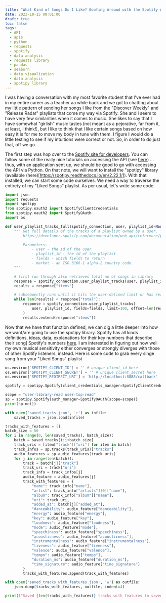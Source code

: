 ```yaml
---
title: "What Kind of Songs Do I Like? Goofing Around with the Spotify API and My Bizarre Music Tastes"
date: 2023-10-15 00:01:00
draft: true
toc: false
tags:
  - API
  - apis
  - python
  - requests
  - spotify
  - data analysis
  - requests library
  - pandas
  - seaborn
  - data visualization
  - data analysis
  - spotipy library
---
```


I was having a conversation with my most favorite student that I've ever had in my entire career as a teacher aa while back and we got to chatting about my little pattern of sending her songs I like from the "Discover Weekly" and "Release Radar" playlists that come my way via Spotify. She and I seem to have very few similarities when it comes to music. She likes to say that I have somewhat "girlish" music tastes (not meant as a pejorative, far from it, at least, I think!), but I like to think that I like certain songs based on how easy it is for me to move my body in tune with them. I figure I would do a little testing to see if my intuitions were correct or not. So, in order to do just that, off we go.

The first step was hop over to the [Spotify site for developers](https://developer.spotify.com). You can follow some of the really nice tutorials on accessing the API (see [here](https://developer.spotify.com/documentation/web-api/tutorials/getting-started)) ... thus, with an application sent up, we should be good to go with accessing the API via Python. On that note, we will want to install the "spotipy" library (available (here)[https://spotipy.readthedocs.io/en/2.22.1/]). With that installed, we can start some code ourselves. We need a way to traverse the entirety of my "Liked Songs" playlist. As per usual, let's write some code:

```python
import json
import requests
import spotipy
from spotipy.oauth2 import SpotifyClientCredentials
from spotipy.oauth2 import SpotifyOAuth
import os

def user_playlist_tracks_full(spotify_connection, user, playlist_id=None, fields=None, market=None):
    """ Get full details of the tracks of a playlist owned by a user.
        https://developer.spotify.com/documentation/web-api/reference/playlists/get-playlists-tracks/

        Parameters:
            - user - the id of the user
            - playlist_id - the id of the playlist
            - fields - which fields to return
            - market - an ISO 3166-1 alpha-2 country code.
    """

    # first run through also retrieves total no of songs in library
    response = spotify_connection.user_playlist_tracks(user, playlist_id, fields=fields, limit=100, market=market)
    results = response["items"]

    # subsequently runs until it hits the user-defined limit or has read all songs in the library
    while len(results) < response["total"]:
        response = spotify_connection.user_playlist_tracks(
            user, playlist_id, fields=fields, limit=100, offset=len(results), market=market
        )
        results.extend(response["items"])
```

Now that we have that function defined, we can dig a little deeper into how we want/are going to use the spotipy library. Spotify has all kinds definitions, ideas, data, explanations for their key numbers that describe their song]  Spotify's numbers [here](https://developer.spotify.com/documentation/web-api/reference/get-audio-features). I am interested in figuring out how well my own musical sensitivity either converges or strongly diverges with those of other Spotify listeners, instead. Here is some code to grab every singe song from your "Liked Songs" playlist

``` python
os.environ['SPOTIPY_CLIENT_ID'] = '' # unique client_id here
os.environ['SPOTIPY_CLIENT_SECRET'] = '' # unique client_secret here
os.environ['SPOTIPY_REDIRECT_URI'] = 'http://localhost:8888/callback'

spotify = spotipy.Spotify(client_credentials_manager=SpotifyClientCredentials())

scope = "user-library-read user-top-read"
sp = spotipy.Spotify(auth_manager=SpotifyOAuth(scope=scope))
print(sp.me())

with open('saved_tracks.json', 'r') as infile:
    saved_tracks = json.load(infile)
```

``` python 
tracks_with_features = []
batch_size = 50
for i in range(0, len(saved_tracks), batch_size):
    batch = saved_tracks[i:i+batch_size]
    track_uris = [item["track"]["uri"] for item in batch]
    track_infos = sp.tracks(track_uris)["tracks"]
    audio_features = sp.audio_features(track_uris)
    for j in range(len(batch)):
        track = batch[j]["track"]
        track_uri = track["uri"]
        track_info = track_infos[j]
        audio_feature = audio_features[j]
        track_with_features = {
            "name": track_info["name"],
            "artist": track_info["artists"][0]["name"],
            "album": track_info["album"]["name"],
            "uri": track_uri,
            "added_at": batch[j]["added_at"],
            "danceability": audio_feature["danceability"],
            "energy": audio_feature["energy"],
            "key": audio_feature["key"],
            "loudness": audio_feature["loudness"],
            "mode": audio_feature["mode"],
            "speechiness": audio_feature["speechiness"],
            "acousticness": audio_feature["acousticness"],
            "instrumentalness": audio_feature["instrumentalness"],
            "liveness": audio_feature["liveness"],
            "valence": audio_feature["valence"],
            "tempo": audio_feature["tempo"],
            "duration_ms": audio_feature["duration_ms"],
            "time_signature": audio_feature["time_signature"]
        }
        tracks_with_features.append(track_with_features)

with open('saved_tracks_with_features.json', 'w') as outfile:
    json.dump(tracks_with_features, outfile, indent=4)

print(f"Saved {len(tracks_with_features)} tracks with features to saved_tracks_with_features.json")
```